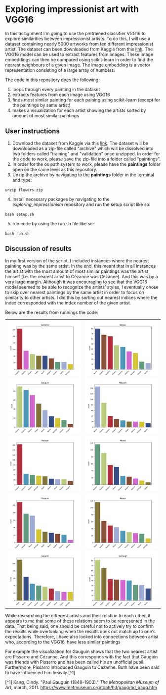 # Exploring impressionist art with VGG16

In this assignment I'm going to use the pretrained classifier VGG16 to explore similarities between impressionist artists. To do this, I will use a dataset containing nearly 5000 artworks from ten different impressionist artist. The dataset can been downloaded from Kaggle from this [link](https://www.kaggle.com/datasets/delayedkarma/impressionist-classifier-data).
The VGG16 model can be used to extract features from images. These image embeddings can then be compared using scikit-learn in order to find the nearest neighbours of a given image. The image embedding is a vector representation consisting of a large array of numbers. 

The code in this repository does the following: 
1. loops through every painting in the dataset
2. extracts features from each image using VGG16
3. finds most similar painting for each paining using scikit-learn (except for the paintings by same artist)
4. makes a visualization for each artist showing the artists sorted by amount of most similar paintings

## User instructions

1. Download the dataset from Kaggle via this [link](https://www.kaggle.com/datasets/delayedkarma/impressionist-classifier-data). The dataset will be downloaded as a zip-file called "archive" which will be dissolved into two folders called "training" and "validation" once unzipped. In order for the code to work, please save the zip-file into a folder called "paintings". 
2. In order for the os path system to work, please have the **paintings** folder open on the same level as this repository. 
3. Unzip the archive by navigating to the **paintings** folder in the terminal and type:

`unzip flowers.zip`

4. Install necessary packages by navigating to the *exploring_impressionism* repository and run the setup script like so:

`bash setup.sh`

5. run code by using the run.sh file like so:

`bash run.sh`

## Discussion of results

In my first version of the script, I included instances where the nearest painting was by the same artist. In the end, this meant that in all instances the artist with the most amount of most similar paintings was the artist himself (i.e. the nearest artist to Cézanne was Cézanne). And this was by a very large margin. Although it was encouraging to see that the VGG16 model seemed to be able to recognize the artists’ styles, I eventually chose to skip over nearest paintings by the same artist in order to focus on similarity to other artists. I did this by sorting out nearest indices where the index corresponded with the index number of the given artist.

Below are the results from runnings the code:

| | |
| --- | --- |
| ![](/out/Cezanne.png) | ![](/out/Degas.png) |
| ![](/out/Gauguin.png) | ![](/out/Hassam.png) |
| ![](/out/Matisse.png) | ![](/out/Monet.png) |
| ![](/out/Pissarro.png) | ![](/out/Renoir.png) |
| ![](/out/Sargent.png) |![](/out/VanGogh.png) |

While researching the different artists and their relation to each other, it appears to me that some of these relations seem to be represented in the data. That being said, one should be careful not to actively try to confirm the results while overlooking when the results does not match up to one's expectations. Therefore, I have also looked into connections between artist who, according to the VGG16, have less similar paintings

For example the visualization for Gauguin shows that the two nearest artist are Pissarro and Cézanne. And this corresponds with the fact that Gauguin was friends with Pissarro and has been called his an unofficial pupil. Furthermore, Pissarro introduced Gauguin to Cézanne. Both have been said to have influenced him heavily.[^1]  

[^1] Kang, Cindy. "Paul Gauguin (1848–1903)." *The Metropolitan Museum of Art*, march, 2011. https://www.metmuseum.org/toah/hd/gaug/hd_gaug.htm




